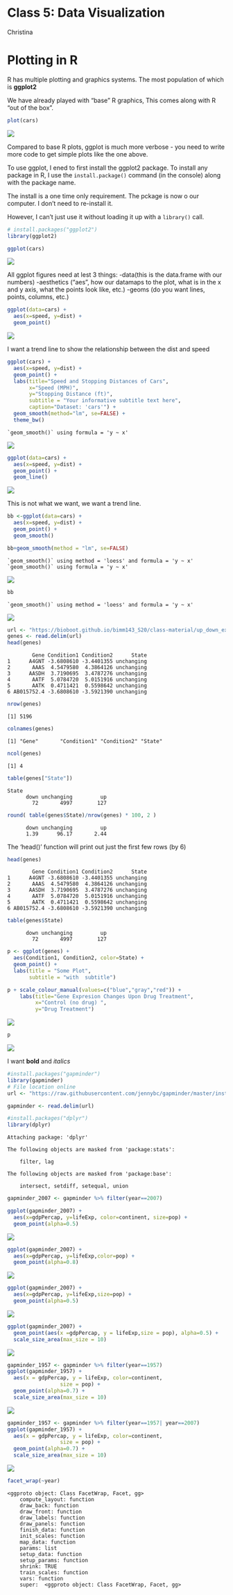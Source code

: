Class 5: Data Visualization
================
Christina

# Plotting in R

R has multiple plotting and graphics systems. The most population of
which is **ggplot2**

We have already played with “base” R graphics, This comes along with R
“out of the box”.

``` r
plot(cars)
```

![](class05_files/figure-commonmark/unnamed-chunk-1-1.png)

Compared to base R plots, ggplot is much more verbose - you need to
write more code to get simple plots like the one above.

To use ggplot, I ened to first install the ggplot2 package. To install
any package in R, I use the `install.package()` command (in the console)
along with the package name.

The install is a one time only requirement. The pckage is now o our
computer. I don’t need to re-install it.

However, I can’t just use it without loading it up with a `library()`
call.

``` r
# install.packages("ggplot2")
library(ggplot2)
```

``` r
ggplot(cars)
```

![](class05_files/figure-commonmark/unnamed-chunk-3-1.png)

All ggplot figures need at lest 3 things: -data(this is the data.frame
with our numbers) -aesthetics (“aes”, how our datamaps to the plot, what
is in the x and y axis, what the points look like, etc.) -geoms (do you
want lines, points, columns, etc.)

``` r
ggplot(data=cars) + 
  aes(x=speed, y=dist) +
  geom_point()
```

![](class05_files/figure-commonmark/unnamed-chunk-4-1.png)

I want a trend line to show the relationship between the dist and speed

``` r
ggplot(cars) + 
  aes(x=speed, y=dist) +
  geom_point() +
  labs(title="Speed and Stopping Distances of Cars",
       x="Speed (MPH)", 
       y="Stopping Distance (ft)",
       subtitle = "Your informative subtitle text here",
       caption="Dataset: 'cars'") +
  geom_smooth(method="lm", se=FALSE) +
  theme_bw()
```

    `geom_smooth()` using formula = 'y ~ x'

![](class05_files/figure-commonmark/unnamed-chunk-5-1.png)

``` r
ggplot(data=cars) + 
  aes(x=speed, y=dist) +
  geom_point() +
  geom_line()
```

![](class05_files/figure-commonmark/unnamed-chunk-6-1.png)

This is not what we want, we want a trend line.

``` r
bb <-ggplot(data=cars) + 
  aes(x=speed, y=dist) +
  geom_point() +
  geom_smooth()
```

``` r
bb+geom_smooth(method = "lm", se=FALSE)
```

    `geom_smooth()` using method = 'loess' and formula = 'y ~ x'
    `geom_smooth()` using formula = 'y ~ x'

![](class05_files/figure-commonmark/unnamed-chunk-8-1.png)

``` r
bb
```

    `geom_smooth()` using method = 'loess' and formula = 'y ~ x'

![](class05_files/figure-commonmark/unnamed-chunk-8-2.png)

``` r
url <- "https://bioboot.github.io/bimm143_S20/class-material/up_down_expression.txt"
genes <- read.delim(url)
head(genes)
```

            Gene Condition1 Condition2      State
    1      A4GNT -3.6808610 -3.4401355 unchanging
    2       AAAS  4.5479580  4.3864126 unchanging
    3      AASDH  3.7190695  3.4787276 unchanging
    4       AATF  5.0784720  5.0151916 unchanging
    5       AATK  0.4711421  0.5598642 unchanging
    6 AB015752.4 -3.6808610 -3.5921390 unchanging

``` r
nrow(genes)
```

    [1] 5196

``` r
colnames(genes)
```

    [1] "Gene"       "Condition1" "Condition2" "State"     

``` r
ncol(genes)
```

    [1] 4

``` r
table(genes["State"])
```

    State
          down unchanging         up 
            72       4997        127 

``` r
round( table(genes$State)/nrow(genes) * 100, 2 )
```


          down unchanging         up 
          1.39      96.17       2.44 

The ‘head()’ function will print out just the first few rows (by 6)

``` r
head(genes)
```

            Gene Condition1 Condition2      State
    1      A4GNT -3.6808610 -3.4401355 unchanging
    2       AAAS  4.5479580  4.3864126 unchanging
    3      AASDH  3.7190695  3.4787276 unchanging
    4       AATF  5.0784720  5.0151916 unchanging
    5       AATK  0.4711421  0.5598642 unchanging
    6 AB015752.4 -3.6808610 -3.5921390 unchanging

``` r
table(genes$State)
```


          down unchanging         up 
            72       4997        127 

``` r
p <- ggplot(genes) +
  aes(Condition1, Condition2, color=State) +
  geom_point() +
  labs(title = "Some Plot", 
       subtitle = "with  subtitle")

p + scale_colour_manual(values=c("blue","gray","red")) +
    labs(title="Gene Expresion Changes Upon Drug Treatment",
         x="Control (no drug) ",
         y="Drug Treatment")
```

![](class05_files/figure-commonmark/unnamed-chunk-12-1.png)

``` r
p
```

![](class05_files/figure-commonmark/unnamed-chunk-12-2.png)

I want **bold** and *italics*

``` r
#install.packages("gapminder")
library(gapminder)
# File location online
url <- "https://raw.githubusercontent.com/jennybc/gapminder/master/inst/extdata/gapminder.tsv"

gapminder <- read.delim(url)
```

``` r
#install.packages("dplyr")
library(dplyr)
```


    Attaching package: 'dplyr'

    The following objects are masked from 'package:stats':

        filter, lag

    The following objects are masked from 'package:base':

        intersect, setdiff, setequal, union

``` r
gapminder_2007 <- gapminder %>% filter(year==2007)
```

``` r
ggplot(gapminder_2007) +
  aes(x=gdpPercap, y=lifeExp, color=continent, size=pop) +
  geom_point(alpha=0.5)
```

![](class05_files/figure-commonmark/unnamed-chunk-15-1.png)

``` r
ggplot(gapminder_2007) +
  aes(x=gdpPercap, y=lifeExp,color=pop) +
  geom_point(alpha=0.8)
```

![](class05_files/figure-commonmark/unnamed-chunk-16-1.png)

``` r
ggplot(gapminder_2007) +
  aes(x=gdpPercap, y=lifeExp,size=pop) +
  geom_point(alpha=0.5)
```

![](class05_files/figure-commonmark/unnamed-chunk-17-1.png)

``` r
ggplot(gapminder_2007) + 
  geom_point(aes(x =gdpPercap, y = lifeExp,size = pop), alpha=0.5) + 
  scale_size_area(max_size = 10)
```

![](class05_files/figure-commonmark/unnamed-chunk-18-1.png)

``` r
gapminder_1957 <- gapminder %>% filter(year==1957)
ggplot(gapminder_1957) + 
  aes(x = gdpPercap, y = lifeExp, color=continent,
                 size = pop) +
  geom_point(alpha=0.7) + 
  scale_size_area(max_size = 10) 
```

![](class05_files/figure-commonmark/unnamed-chunk-19-1.png)

``` r
gapminder_1957 <- gapminder %>% filter(year==1957| year==2007)
ggplot(gapminder_1957) + 
  aes(x = gdpPercap, y = lifeExp, color=continent,
                 size = pop) +
  geom_point(alpha=0.7) + 
  scale_size_area(max_size = 10) 
```

![](class05_files/figure-commonmark/unnamed-chunk-20-1.png)

``` r
facet_wrap(~year)
```

    <ggproto object: Class FacetWrap, Facet, gg>
        compute_layout: function
        draw_back: function
        draw_front: function
        draw_labels: function
        draw_panels: function
        finish_data: function
        init_scales: function
        map_data: function
        params: list
        setup_data: function
        setup_params: function
        shrink: TRUE
        train_scales: function
        vars: function
        super:  <ggproto object: Class FacetWrap, Facet, gg>

